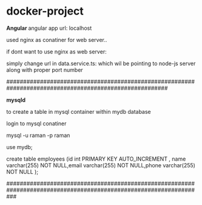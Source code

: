 # docker-project

<b> Angular </b>
angular app url: localhost

used nginx as conatiner for web server..

if dont want to use nginx as web server:

simply change url in data.service.ts: which wil be pointing to node-js server along with proper port number



########################################################################################################

<b>mysqld</b>

to create a table in mysql container within mydb database

login to mysql conatiner
  
mysql -u raman -p raman

use mydb;
  
create table employees (id int PRIMARY KEY AUTO_INCREMENT , name varchar(255) NOT NULL,email varchar(255) NOT NULL,phone varchar(255) NOT NULL );
  
###################################################################################################################
